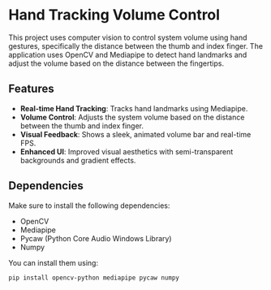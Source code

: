 # Hand Tracking Volume Control

This project uses computer vision to control system volume using hand gestures, specifically the distance between the thumb and index finger. The application uses OpenCV and Mediapipe to detect hand landmarks and adjust the volume based on the distance between the fingertips.

## Features

- **Real-time Hand Tracking**: Tracks hand landmarks using Mediapipe.
- **Volume Control**: Adjusts the system volume based on the distance between the thumb and index finger.
- **Visual Feedback**: Shows a sleek, animated volume bar and real-time FPS.
- **Enhanced UI**: Improved visual aesthetics with semi-transparent backgrounds and gradient effects.

## Dependencies

Make sure to install the following dependencies:

- OpenCV
- Mediapipe
- Pycaw (Python Core Audio Windows Library)
- Numpy

You can install them using:
```bash
pip install opencv-python mediapipe pycaw numpy
